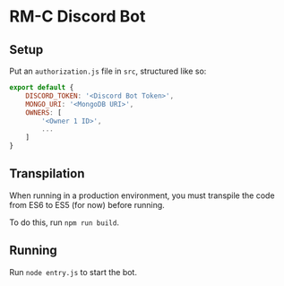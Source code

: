 # RM-C Discord Bot

## Setup

Put an `authorization.js` file in `src`, structured like so:
```javascript
export default {
	DISCORD_TOKEN: '<Discord Bot Token>',
	MONGO_URI: '<MongoDB URI>',
	OWNERS: [
		'<Owner 1 ID>',
		...
	]
}
```

## Transpilation

When running in a production environment, you must transpile the code from ES6 to ES5 (for now) before running.

To do this, run `npm run build`.

## Running

Run `node entry.js` to start the bot.

